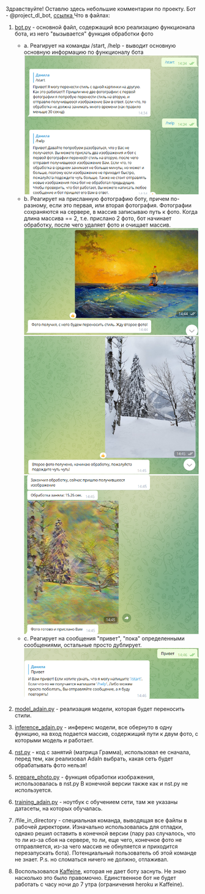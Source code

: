 Здравствуйте! Оставлю здесь небольшие комментарии по проекту.
Бот - @project_dl_bot, [ссылка ](https://t.me/bird_species_bot)
Что в файлах:
1. [bot.py](https://github.com/wLeem/style_transfer_telegram_bot/blob/main/telegram_bot/bot.py) - основной файл, содержащий всю реализацию функционала бота, из него "вызывается" функция обработки фото
	- а. Реагирует на команды /start, /help - выводит основную основную информацию по функционалу бота
	   ![image](https://github.com/wLeem/style_transfer_telegram_bot/blob/main/report/img1.png)
	- b. Реагирует на присланную фотографию боту, причем по-разному, если это первая, или вторая фотография.
		Фотографии сохраняются на сервере, в массив записываю путь к фото. Когда длина массива == 2, т.е. прислано 2 фото, бот начинает обработку, после чего удаляет фото и очищает массив.
	   ![image](https://github.com/wLeem/style_transfer_telegram_bot/blob/main/report/img2.png)
	   ![image](https://github.com/wLeem/style_transfer_telegram_bot/blob/main/report/img3.png)
	   ![image](https://github.com/wLeem/style_transfer_telegram_bot/blob/main/report/img4.png)
	- с. Реагирует на сообщения "привет", "пока" определенными сообщениями, остальные просто дублирует.
	   ![image](https://github.com/wLeem/style_transfer_telegram_bot/blob/main/report/img5.png)

2. [model_adain.py](https://github.com/wLeem/style_transfer_telegram_bot/blob/main/telegram_bot/model_adain.py) - реализация модели, которая будет переносить стили.

3. [inference_adain.py](https://github.com/wLeem/style_transfer_telegram_bot/blob/main/telegram_bot/inference_adain.py) - инференс модели, все обернуто в одну функцию, на вход подается массив, содержищий пути к двум
			фото, с которыми модель и работает.

4. [nst.py](https://github.com/wLeem/style_transfer_telegram_bot/blob/main/telegram_bot/nst.py) - код с занятий  (матрица Грамма), использовал ее сначала, перед тем, как реализовал AdaIn
	    выбрать, какая сеть будет обрабатывать фото нельзя!

5. [prepare_photo.py](https://github.com/wLeem/style_transfer_telegram_bot/blob/main/telegram_bot/prepare_photo.py) - функция обработки изображения, использовалась в nst.py
		      В конечной версии также как и nst.py не используется.

6. [training_adain.py](https://github.com/wLeem/style_transfer_telegram_bot/blob/main/training/training_adain.ipynb) - 
	ноутбук с обучением сети, там же указаны датасеты, на которых обучалась.

7. /file_in_directory - специальная команда, выводящая все файлы в рабочей директории. Изначально использовалась для отладки, однако
		       решил оставить в конечной версии (пару раз случалось, что то ли из-за сбоя на сервере,
		       то ли, еще чего, конечное фото не отправляется, из-за чего массив не обнуляется и приходится перезапускать бота).
		       Потенциальный пользователь об этой команде не знает.
		       P.s. но сломаться ничего не должно, отлаживал.

8. Воспользовался [Kaffeine](https://kaffeine.herokuapp.com/#!), которая не дает боту заснуть. Не знаю насколько это было правомочно. Единственное бот не будет работать с часу ночи
	до 7 утра (ограничения heroku и Kaffeine).